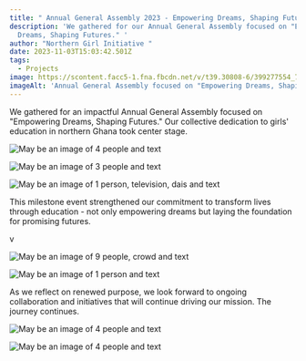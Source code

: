 ```yaml
---
title: " Annual General Assembly 2023 - Empowering Dreams, Shaping Futures."
description: 'We gathered for our Annual General Assembly focused on "Empowering
  Dreams, Shaping Futures." '
author: "Northern Girl Initiative "
date: 2023-11-03T15:03:42.501Z
tags:
  - Projects
image: https://scontent.facc5-1.fna.fbcdn.net/v/t39.30808-6/399277554_724213989733489_6419081877272321345_n.jpg?_nc_cat=102&ccb=1-7&_nc_sid=3635dc&_nc_eui2=AeHihXbsDlO5cMyAJoxX1pS0kV1HupUZMIKRXUe6lRkwgmWQuxOuUQ-RjJkVBSw7SEbXZ8WNP0nHHX12Lo98ZX88&_nc_ohc=DfPQoVkhYx4AX-xHwh4&_nc_zt=23&_nc_ht=scontent.facc5-1.fna&oh=00_AfBFJxR2wCkZhzttHKkezPP4rWkd_zmzxPw2g1yBC6S5sg&oe=65C26785
imageAlt: 'Annual General Assembly focused on "Empowering Dreams, Shaping Futures." '
---
```

<!--StartFragment-->

We gathered for an impactful Annual General Assembly focused on "Empowering Dreams, Shaping Futures." Our collective dedication to girls' education in northern Ghana took center stage. 

<!--StartFragment-->

![May be an image of 4 people and text](https://scontent.facc5-1.fna.fbcdn.net/v/t39.30808-6/400165425_724213863066835_3250191389312044271_n.jpg?_nc_cat=110&ccb=1-7&_nc_sid=3635dc&_nc_eui2=AeHPx5fj3TmgyZj2YuHglWiWTqDQbWczbj9OoNBtZzNuP7bWSJZHZQWfK5QtH5H4GAnhKc5Q9VAum63yS2FK1gl4&_nc_ohc=40fQ-Q2HOkYAX8a8Tm1&_nc_zt=23&_nc_ht=scontent.facc5-1.fna&oh=00_AfBEbmvZIMantSRrFAYAVqngqW04DgxQS_aJFyh8N5agSQ&oe=65C25D80)

<!--EndFragment-->

<!--StartFragment-->

![May be an image of 3 people and text](https://scontent.facc5-1.fna.fbcdn.net/v/t39.30808-6/399351332_724214056400149_2691284716061241467_n.jpg?_nc_cat=107&ccb=1-7&_nc_sid=3635dc&_nc_eui2=AeFyz0JSJBAHwheEQL_9d5Wm8btHIZBzeeTxu0chkHN55AahNDIwj8h4bdYHyjmcEy3IdB0ZSAryNzicwF9sESZU&_nc_ohc=nerxe2PrxogAX970_Pg&_nc_zt=23&_nc_ht=scontent.facc5-1.fna&oh=00_AfACEDGz-AAG40JziwEBjFXb0vP5To2vXrtKKtFl_a48wA&oe=65C103FF)

<!--EndFragment-->

<!--StartFragment-->

![May be an image of 1 person, television, dais and text](https://scontent.facc5-1.fna.fbcdn.net/v/t39.30808-6/399297075_724214276400127_1792079260552860447_n.jpg?_nc_cat=107&ccb=1-7&_nc_sid=3635dc&_nc_eui2=AeHoiFpDIcgd8A39YO_22j7xu1aAR6rKQYG7VoBHqspBgY5oaAy0pKyvYJQSgNBW6sFKo1TrzZRwY-9ZGdoBXyDP&_nc_ohc=6tG0sGP0YvUAX-EJqPD&_nc_zt=23&_nc_ht=scontent.facc5-1.fna&oh=00_AfCDlgF771AqOEuXtUXZsiaYdsre7mpYab-ZoNb1vGHV8Q&oe=65C23658)

<!--EndFragment-->

This milestone event strengthened our commitment to transform lives through education - not only empowering dreams but laying the foundation for promising futures. 

v<!--StartFragment-->

<!--StartFragment-->

![May be an image of 9 people, crowd and text](https://scontent.facc5-2.fna.fbcdn.net/v/t39.30808-6/399277526_724214209733467_2682258236359622980_n.jpg?_nc_cat=111&ccb=1-7&_nc_sid=3635dc&_nc_eui2=AeHgRvPWGs7xhtPWSi8OMLDik5ovb3QseHWTmi9vdCx4dcPSHhrG_yYutP7qIBYkZ980vnVN9dNHb9mhzlnLNH9A&_nc_ohc=4L3zTouuOicAX94y5dq&_nc_zt=23&_nc_ht=scontent.facc5-2.fna&oh=00_AfDQ1fKdzHwcpclxZNMDfpu8I8MgbaBskuXOCgi1iRyV8g&oe=65C1112B)

<!--EndFragment-->

![May be an image of 1 person and text](https://scontent.facc5-2.fna.fbcdn.net/v/t39.30808-6/400154402_724214096400145_8699790228077639127_n.jpg?_nc_cat=111&ccb=1-7&_nc_sid=3635dc&_nc_eui2=AeEIlAw_50qJtt6Y4wGenVTVujfPg2Uqg9m6N8-DZSqD2TZpHEREzdNu3PZ7R7uL2EZgu-kH9joljJG7Z_3_kVBL&_nc_ohc=MobjwCCyivcAX96M9Bu&_nc_zt=23&_nc_ht=scontent.facc5-2.fna&oh=00_AfC9WNXICb-BnFJlRN-hZJE3Dv93ACyVCSf5rmwTezst8A&oe=65C2CD44)

<!--EndFragment-->

As we reflect on renewed purpose, we look forward to ongoing collaboration and initiatives that will continue driving our mission. The journey continues.

<!-- notionvc: 3fe02cab-49b0-4ca0-9b1d-94afa6b47b93 -->

<!--EndFragment-->

<!--StartFragment-->

![May be an image of 4 people and text](https://scontent.facc5-2.fna.fbcdn.net/v/t39.30808-6/400165439_724214199733468_7287813673390460629_n.jpg?_nc_cat=108&ccb=1-7&_nc_sid=3635dc&_nc_eui2=AeFKmfb1iHi5PbwXrb7Klw3PWldKvXq5iVdaV0q9ermJV6aZujgMZDEdtGdbriF3mE4eQDpi2XzPDlvfE829chUf&_nc_ohc=kwhLV5upamMAX99RZty&_nc_zt=23&_nc_ht=scontent.facc5-2.fna&oh=00_AfAjakvbXr3fuzc5dB8HvLhElTTkWs5ixKwMN_S3mGb77Q&oe=65C20E27)

<!--EndFragment-->

<!--StartFragment-->

![May be an image of 4 people and text](https://scontent.facc5-1.fna.fbcdn.net/v/t39.30808-6/399275269_724214013066820_7239348666931933397_n.jpg?_nc_cat=103&ccb=1-7&_nc_sid=3635dc&_nc_eui2=AeHKQSILXtGuYXdPoxAA7AxcdVCAkewEcVt1UICR7ARxWzQd5Yr-1Y2ffVrdvkDTk2W7gG1jOj_GcEvoO5AJJupp&_nc_ohc=KCCoSnD_4RwAX-K9fTx&_nc_zt=23&_nc_ht=scontent.facc5-1.fna&oh=00_AfC8e52UzX6Nqgok2Dxw_pj-1Fj8-3k0Wltc-PjIK8ag4w&oe=65C10608)

<!--EndFragment-->